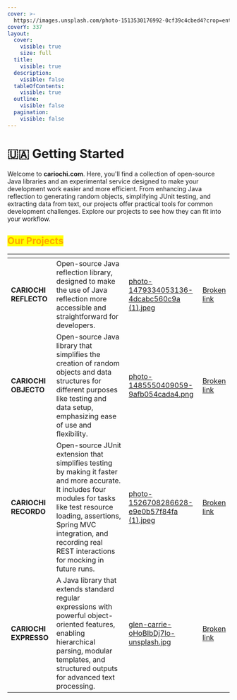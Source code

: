 ```yaml
---
cover: >-
  https://images.unsplash.com/photo-1513530176992-0cf39c4cbed4?crop=entropy&cs=srgb&fm=jpg&ixid=M3wxOTcwMjR8MHwxfHNlYXJjaHw2fHxjb2ZmZWUlMjBiZWFuc3xlbnwwfHx8fDE3MDgxOTg4MTR8MA&ixlib=rb-4.0.3&q=85
coverY: 337
layout:
  cover:
    visible: true
    size: full
  title:
    visible: true
  description:
    visible: false
  tableOfContents:
    visible: true
  outline:
    visible: false
  pagination:
    visible: false
---
```


# 🇺🇦 Getting Started

Welcome to **cariochi.com**. Here, you'll find a collection of open-source Java libraries and an experimental service designed to make your development work easier and more efficient. From enhancing Java reflection to generating random objects, simplifying JUnit testing, and extracting data from text, our projects offer practical tools for common development challenges. Explore our projects to see how they can fit into your workflow.

## <mark style="color:orange;">**Our Projects**</mark>

<table data-card-size="large" data-view="cards" data-full-width="false"><thead><tr><th></th><th></th><th data-hidden data-card-cover data-type="files"></th><th data-hidden data-card-target data-type="content-ref"></th></tr></thead><tbody><tr><td><strong>CARIOCHI</strong> <strong>REFLECTO</strong></td><td>Open-source Java reflection library, designed to make the use of Java reflection more accessible and straightforward for developers. </td><td><a href=".gitbook/assets/photo-1479334053136-4dcabc560c9a (1).jpeg">photo-1479334053136-4dcabc560c9a (1).jpeg</a></td><td><a href="broken-reference">Broken link</a></td></tr><tr><td><strong>CARIOCHI OBJECTO</strong></td><td>Open-source Java library that simplifies the creation of random objects and data structures for different purposes like testing and data setup, emphasizing ease of use and flexibility.</td><td><a href=".gitbook/assets/photo-1485550409059-9afb054cada4.png">photo-1485550409059-9afb054cada4.png</a></td><td><a href="broken-reference">Broken link</a></td></tr><tr><td><strong>CARIOCHI RECORDO</strong></td><td>Open-source JUnit extension that simplifies testing by making it faster and more accurate. It includes four modules for tasks like test resource loading, assertions, Spring MVC integration, and recording real REST interactions for mocking in future runs.</td><td><a href=".gitbook/assets/photo-1526708286628-e9e0b57f84fa (1).jpeg">photo-1526708286628-e9e0b57f84fa (1).jpeg</a></td><td><a href="broken-reference">Broken link</a></td></tr><tr><td><strong>CARIOCHI</strong> <strong>EXPRESSO</strong></td><td>A Java library that extends standard regular expressions with powerful object-oriented features, enabling hierarchical parsing, modular templates, and structured outputs for advanced text processing.</td><td><a href=".gitbook/assets/glen-carrie-oHoBIbDj7lo-unsplash.jpg">glen-carrie-oHoBIbDj7lo-unsplash.jpg</a></td><td><a href="broken-reference">Broken link</a></td></tr></tbody></table>

